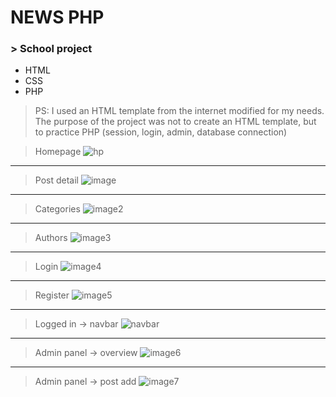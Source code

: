 # NEWS PHP
### > School project
  * HTML
  * CSS
  * PHP
  > PS: I used an HTML template from the internet modified for my needs. The purpose of the project was not to create an HTML template, but to practice PHP (session, login, admin, database connection)
 
 >Homepage
 >![hp](https://github.com/melovin/News_projekt/assets/70209304/f56dc1cb-d95c-44c1-b62f-5f1d8be291a4)
 >
 ***
 >Post detail
 >![image](https://github.com/melovin/News_projekt/assets/70209304/c64ada13-5dec-49a9-9877-72ab197f8abb)
 ***
 >Categories
 >![image2](https://github.com/melovin/News_projekt/assets/70209304/01e8dbfb-f982-4576-a062-86c5fa7d3ad8)
 ***
 >Authors
 >![image3](https://github.com/melovin/News_projekt/assets/70209304/44d19bd2-459b-4eda-8d5c-229f1225a9a2)
 ***
 >Login
 >![image4](https://github.com/melovin/News_projekt/assets/70209304/65c883ac-5126-4d13-8c6b-42e58d0cb359)
 ***
 >Register
 >![image5](https://github.com/melovin/News_projekt/assets/70209304/39c0cac6-6260-4ae1-9276-6eae9827be90)
 ***
 > Logged in -> navbar
 > ![navbar](https://github.com/melovin/News_projekt/assets/70209304/7b1c606b-9503-42ec-b835-5ea5fe97643a)
 ***
 >Admin panel -> overview
 >![image6](https://github.com/melovin/News_projekt/assets/70209304/01b82582-d4a1-4d0e-9348-927d16e6e2fa)
 ***
 >Admin panel -> post add
 >![image7](https://github.com/melovin/News_projekt/assets/70209304/27f720b8-dc1f-44c2-810b-11cd1d5a467e)
